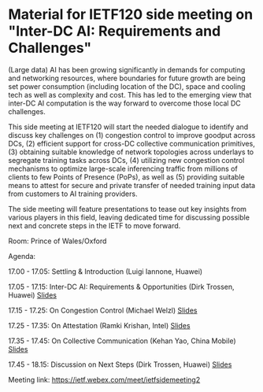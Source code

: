 # Material for IETF120 side meeting on "Inter-DC AI: Requirements and Challenges"

(Large data) AI has been growing significantly in demands for computing and networking resources, where boundaries for future growth are being set power consumption (including location of the DC), space and cooling tech as well as complexity and cost. This has led to the emerging view that inter-DC AI computation is the way forward to overcome those local DC challenges.

This side meeting at IETF120 will start the needed dialogue to identify and discuss key challenges on (1) congestion control to improve goodput across DCs, (2) efficient support for cross-DC collective communication primitives, (3) obtaining suitable knowledge of network topologies across underlays to segregate training tasks across DCs, (4) utilizing new congestion control mechanisms to optimize large-scale inferencing traffic from millions of clients to  few Points of Presence (PoPs), as well as (5) providing suitable means to attest for secure and private transfer of needed training input data from customers to AI training providers. 

The side meeting will feature presentations to tease out key insights from various players in this field, leaving dedicated time for discussing possible next and concrete steps in the IETF to move forward. 

Room: Prince of Wales/Oxford

Agenda:

17.00 - 17.05: Settling & Introduction (Luigi Iannone, Huawei)

17.05 - 17.15: Inter-DC AI: Requirements & Opportunities (Dirk Trossen, Huawei) [Slides](Material/IETF120%20side%20meeting%20intro.pptx)

17.15 - 17.25: On Congestion Control (Michael Welzl) [Slides](Material/ietf120-inter-dc-cc.pdf)

17.25 - 17.35: On Attestation (Ramki Krishan, Intel) [Slides](Material/ai-accountability-and-data-residency-ietf.pptx)

17.35 - 17.45: On Collective Communication (Kehan Yao, China Mobile) [Slides](Material/Inter-DC%20Collective%20Communication%20Optimization.pptx)

17.45 - 18.15: Discussion on Next Steps (Dirk Trossen, Huawei) [Slides](Material/IETF120%20side%20meeting%20discussion.pptx)

Meeting link: https://ietf.webex.com/meet/ietfsidemeeting2



